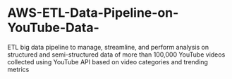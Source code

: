 # AWS-ETL-Data-Pipeline-on-YouTube-Data-
ETL big data pipeline to manage, streamline, and perform analysis on structured and semi-structured data of more than 100,000 YouTube videos collected using YouTube API based on video categories and trending metrics
